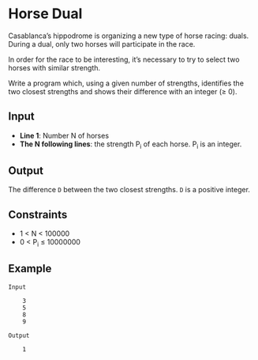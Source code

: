 # Horse Dual
Casablanca’s hippodrome is organizing a new type of horse racing: duals. During a dual, only two horses will participate in the race.

In order for the race to be interesting, it’s necessary to try to select two horses with similar strength.

Write a program which, using a given number of strengths, identifies the two closest strengths and shows their difference with an integer (≥ 0).

## Input

* **Line 1**: Number N of horses
* **The N following lines**: the strength P<sub>i</sub> of each horse. P<sub>i</sub> is an integer.

## Output

The difference ``D`` between the two closest strengths. ``D`` is a positive integer.

## Constraints

* 1 < N  < 100000
* 0 < P<sub>i</sub> ≤ 10000000

## Example

    Input

        3
        5
        8
        9

    Output

        1
